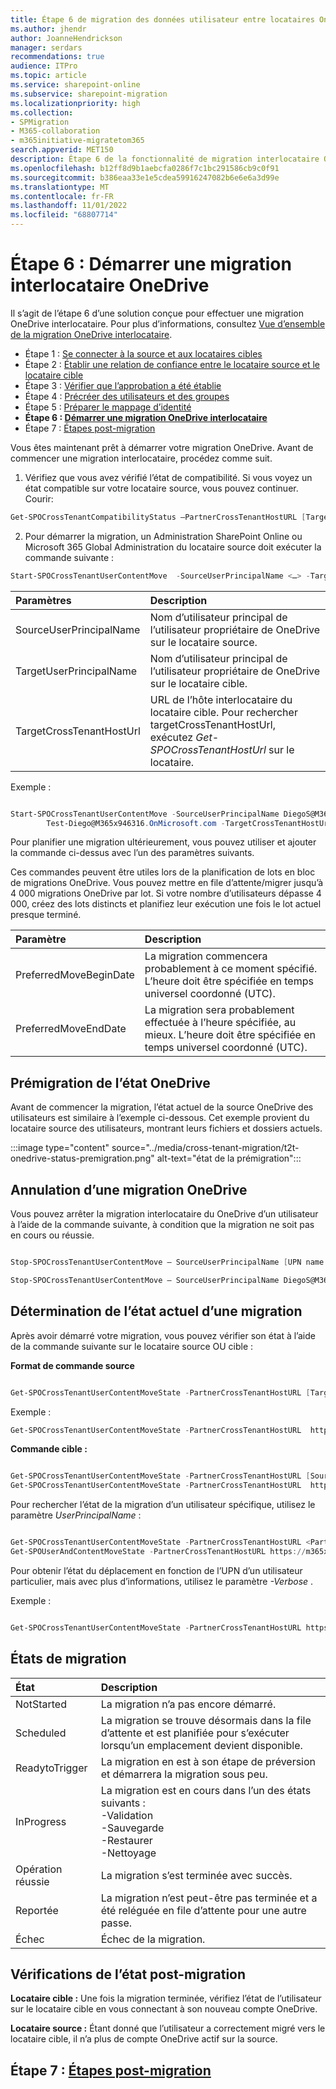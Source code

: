 ```yaml
---
title: Étape 6 de migration des données utilisateur entre locataires OneDrive
ms.author: jhendr
author: JoanneHendrickson
manager: serdars
recommendations: true
audience: ITPro
ms.topic: article
ms.service: sharepoint-online
ms.subservice: sharepoint-migration
ms.localizationpriority: high
ms.collection:
- SPMigration
- M365-collaboration
- m365initiative-migratetom365
search.appverid: MET150
description: Étape 6 de la fonctionnalité de migration interlocataire OneDrive
ms.openlocfilehash: b12ff8d9b1aebcfa0286f7c1bc291586cb9c0f91
ms.sourcegitcommit: b386eaa33e1e5cdea59916247082b6e6e6a3d99e
ms.translationtype: MT
ms.contentlocale: fr-FR
ms.lasthandoff: 11/01/2022
ms.locfileid: "68807714"
---
```

# <a name="step-6-start-a-onedrive-cross-tenant-migration"></a>Étape 6 : Démarrer une migration interlocataire OneDrive

Il s’agit de l’étape 6 d’une solution conçue pour effectuer une migration OneDrive interlocataire. Pour plus d’informations, consultez [Vue d’ensemble de la migration OneDrive interlocataire](cross-tenant-onedrive-migration.md).

- Étape 1 : [Se connecter à la source et aux locataires cibles](cross-tenant-onedrive-migration-step1.md)
- Étape 2 : [Établir une relation de confiance entre le locataire source et le locataire cible](cross-tenant-onedrive-migration-step2.md) 
- Étape 3 : [Vérifier que l’approbation a été établie](cross-tenant-onedrive-migration-step3.md) 
- Étape 4 : [Précréer des utilisateurs et des groupes](cross-tenant-onedrive-migration-step4.md)  
- Étape 5 : [Préparer le mappage d’identité](cross-tenant-onedrive-migration-step5.md)
- **Étape 6 : [Démarrer une migration OneDrive interlocataire](cross-tenant-onedrive-migration-step6.md)**
- Étape 7 : [Étapes post-migration](cross-tenant-onedrive-migration-step7.md)

Vous êtes maintenant prêt à démarrer votre migration OneDrive.  Avant de commencer une migration interlocataire, procédez comme suit. 

1. Vérifiez que vous avez vérifié l’état de compatibilité. Si vous voyez un état compatible sur votre locataire source, vous pouvez continuer. Courir:

```powershell
Get-SPOCrossTenantCompatibilityStatus –PartnerCrossTenantHostURL [Target tenant hostname]
```

2. Pour démarrer la migration, un Administration SharePoint Online ou Microsoft 365 Global Administration du locataire source doit exécuter la commande suivante :

```PowerShell
Start-SPOCrossTenantUserContentMove  -SourceUserPrincipalName <…> -TargetUserPrincipalName <…> -TargetCrossTenantHostUrl <…>
```

|Paramètres|Description|
|:-----|:-----|
|SourceUserPrincipalName|Nom d’utilisateur principal de l’utilisateur propriétaire de OneDrive sur le locataire source.|
|TargetUserPrincipalName|Nom d’utilisateur principal de l’utilisateur propriétaire de OneDrive sur le locataire cible.|
|TargetCrossTenantHostUrl|URL de l’hôte interlocataire du locataire cible. Pour rechercher targetCrossTenantHostUrl, exécutez *Get-SPOCrossTenantHostUrl* sur le locataire.|

Exemple :

```Powershell

Start-SPOCrossTenantUserContentMove -SourceUserPrincipalName DiegoS@M365x016651.OnMicrosoft.com -TargetUserPrincipalName
        Test-Diego@M365x946316.OnMicrosoft.com -TargetCrossTenantHostUrl https://m365x946316-my.sharepoint.com/ 

```

Pour planifier une migration ultérieurement, vous pouvez utiliser et ajouter la commande ci-dessus avec l’un des paramètres suivants. 

Ces commandes peuvent être utiles lors de la planification de lots en bloc de migrations OneDrive.  Vous pouvez mettre en file d’attente/migrer jusqu’à 4 000 migrations OneDrive par lot.  Si votre nombre d’utilisateurs dépasse 4 000, créez des lots distincts et planifiez leur exécution une fois le lot actuel presque terminé.

|Paramètre|Description|
|:-----|:-----|
|PreferredMoveBeginDate|La migration commencera probablement à ce moment spécifié. L’heure doit être spécifiée en temps universel coordonné (UTC).|
|PreferredMoveEndDate|La migration sera probablement effectuée à l’heure spécifiée, au mieux. L’heure doit être spécifiée en temps universel coordonné (UTC).|


## <a name="onedrive-status-pre-migration"></a>Prémigration de l’état OneDrive

Avant de commencer la migration, l’état actuel de la source OneDrive des utilisateurs est similaire à l’exemple ci-dessous.  Cet exemple provient du locataire source des utilisateurs, montrant leurs fichiers et dossiers actuels.


:::image type="content" source="../media/cross-tenant-migration/t2t-onedrive-status-premigration.png" alt-text="état de la prémigration":::

## <a name="cancelling-a-onedrive-migration"></a>Annulation d’une migration OneDrive

Vous pouvez arrêter la migration interlocataire du OneDrive d’un utilisateur à l’aide de la commande suivante, à condition que la migration ne soit pas en cours ou réussie.

```powershell

Stop-SPOCrossTenantUserContentMove – SourceUserPrincipalName [UPN name of user who you wish to stop]

Stop-SPOCrossTenantUserContentMove – SourceUserPrincipalName DiegoS@M365x016651.OnMicrosoft.com
```

## <a name="determining-current-status-of-a-migration"></a>Détermination de l’état actuel d’une migration

Après avoir démarré votre migration, vous pouvez vérifier son état à l’aide de la commande suivante sur le locataire source OU cible :

**Format de commande source**
```powershell

Get-SPOCrossTenantUserContentMoveState -PartnerCrossTenantHostURL [Target URL]
```
Exemple :

```Powershell
Get-SPOCrossTenantUserContentMoveState -PartnerCrossTenantHostURL  https://m365x946316-my.sharepoint.com/

```

**Commande cible :** 

```powershell

Get-SPOCrossTenantUserContentMoveState -PartnerCrossTenantHostURL [Source URL]
Get-SPOCrossTenantUserContentMoveState -PartnerCrossTenantHostURL  https://m365x016551-my.sharepoint.com/
```

Pour rechercher l’état de la migration d’un utilisateur spécifique, utilisez le paramètre *UserPrincipalName* :

```powershell

Get-SPOCrossTenantUserContentMoveState -PartnerCrossTenantHostURL <PartnerCrossTenantHostURL> -SourceUserPrincipalName <UPN>
Get-SPOUserAndContentMoveState -PartnerCrossTenantHostURL https://m365x946316-my.sharepoint.com -SourceUserPrincipalName DiegoS@M365x016651.OnMicrosoft.com
```

Pour obtenir l’état du déplacement en fonction de l’UPN d’un utilisateur particulier, mais avec plus d’informations, utilisez le paramètre *-Verbose* .

Exemple :

```PowerShell

Get-SPOCrossTenantUserContentMoveState -PartnerCrossTenantHostURL https://ttesttenant-my.sharepoint.com -SourceUserPrincipalName User3@stesttenant.onmicrosoft.com -Verbose 

```


## <a name="migration-states"></a>États de migration


|État|Description|
|:-----|:-----|
|NotStarted|La migration n’a pas encore démarré.|
|Scheduled|La migration se trouve désormais dans la file d’attente et est planifiée pour s’exécuter lorsqu’un emplacement devient disponible.|
|ReadytoTrigger|La migration en est à son étape de préversion et démarrera la migration sous peu.|
|InProgress|La migration est en cours dans l’un des états suivants : </br>-Validation </br>-Sauvegarde </br>-Restaurer </br>-Nettoyage|
|Opération réussie|La migration s’est terminée avec succès.|
|Reportée|La migration n’est peut-être pas terminée et a été reléguée en file d’attente pour une autre passe.|
|Échec |Échec de la migration.|


 
## <a name="post-migration-status-checks"></a>Vérifications de l’état post-migration

**Locataire cible :** Une fois la migration terminée, vérifiez l’état de l’utilisateur sur le locataire cible en vous connectant à son nouveau compte OneDrive. 

**Locataire source :** Étant donné que l’utilisateur a correctement migré vers le locataire cible, il n’a plus de compte OneDrive actif sur la source.


## <a name="step-7-post-migration-steps"></a>Étape 7 : [Étapes post-migration](cross-tenant-onedrive-migration-step7.md)